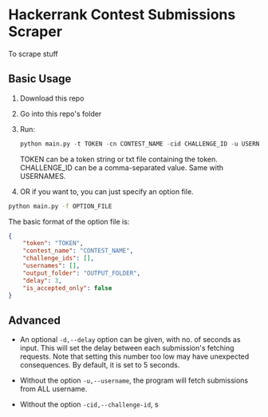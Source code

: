 # Hackerrank Contest Submissions Scraper
To scrape stuff

## Basic Usage
1. Download this repo
2. Go into this repo's folder
3. Run:
    ```py
    python main.py -t TOKEN -cn CONTEST_NAME -cid CHALLENGE_ID -u USERNAMES -o OUTPUT_FOLDER
    ```
    TOKEN can be a token string or txt file containing the token.
    CHALLENGE_ID can be a comma-separated value. Same with USERNAMES.

4. OR if you want to, you can just specify an option file.
```sh
python main.py -f OPTION_FILE

```

The basic format of the option file is:
```json
{
    "token": "TOKEN",
    "contest_name": "CONTEST_NAME",
    "challenge_ids": [],
    "usernames": [],
    "output_folder": "OUTPUT_FOLDER",
    "delay": 3,
    "is_accepted_only": false
}
```

## Advanced
- An optional `-d,--delay` option can be given, with no. of seconds as input. This will set the delay between each submission's fetching requests. Note that setting this number too low may have unexpected consequences. By default, it is set to 5 seconds.

- Without the option `-u,--username`, the program will fetch submissions from ALL username.

- Without the option `-cid,--challenge-id`, s
